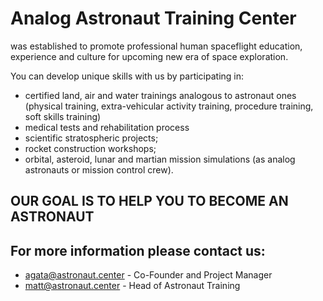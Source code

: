 # Analog Astronaut Training Center
was established to promote professional human spaceflight education, experience and culture for upcoming new era of space exploration.

You can develop unique skills with us by participating in:

- certified land, air and water trainings analogous to astronaut ones (physical training, extra-vehicular activity training, procedure training, soft skills training)
- medical tests and rehabilitation process
- scientific stratospheric projects;
- rocket construction workshops;
- orbital, asteroid, lunar and martian mission simulations (as analog astronauts or mission control crew).

## OUR GOAL IS TO HELP YOU TO BECOME AN ASTRONAUT

## For more information please contact us:
- agata@astronaut.center - Co-Founder and Project Manager
- matt@astronaut.center - Head of Astronaut Training
